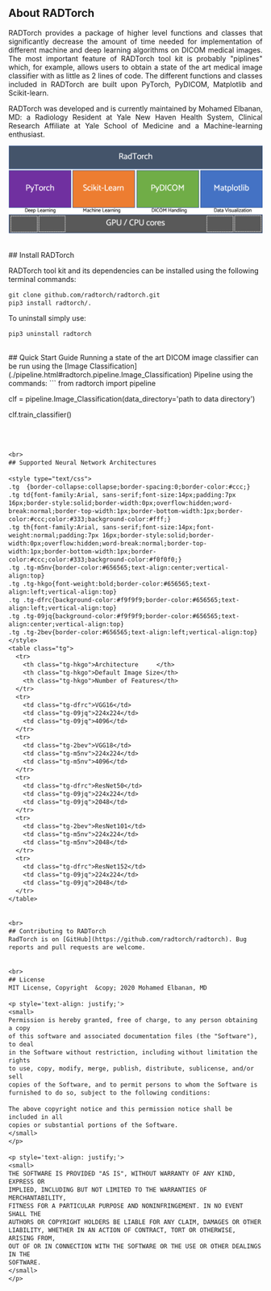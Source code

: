 

## About RADTorch

<p style='text-align: justify;'>
RADTorch provides a package of higher level functions and classes that significantly decrease the amount of time needed for implementation of different machine and deep learning algorithms on DICOM medical images. The most important feature of RADTorch tool kit is probably "piplines" which, for example, allows users to obtain a state of the art medical image classifier with as little as 2 lines of code. The different functions and classes included in RADTorch are built upon PyTorch, PyDICOM, Matplotlib and Scikit-learn.
</p>

<p style='text-align: justify;'>
RADTorch was developed and is currently maintained by Mohamed Elbanan, MD: a Radiology Resident at Yale New Haven Health System, Clinical Research Affiliate at Yale School of Medicine and a Machine-learning enthusiast.
</p>

![](radtorch_stack.png)

<br>
## Install RADTorch

RADTorch tool kit and its dependencies can be installed using the following terminal commands:

```
git clone github.com/radtorch/radtorch.git
pip3 install radtorch/.
```

To uninstall simply use:

```
pip3 uninstall radtorch
```



<br>
## Quick Start Guide
Running a state of the art DICOM image classifier can be run using the [Image Classification](./pipeline.html#radtorch.pipeline.Image_Classification) Pipeline using the commands:
```
from radtorch import pipeline

clf = pipeline.Image_Classification(data_directory='path to data directory')

clf.train_classifier()

```



<br>
## Supported Neural Network Architectures

<style type="text/css">
.tg  {border-collapse:collapse;border-spacing:0;border-color:#ccc;}
.tg td{font-family:Arial, sans-serif;font-size:14px;padding:7px 16px;border-style:solid;border-width:0px;overflow:hidden;word-break:normal;border-top-width:1px;border-bottom-width:1px;border-color:#ccc;color:#333;background-color:#fff;}
.tg th{font-family:Arial, sans-serif;font-size:14px;font-weight:normal;padding:7px 16px;border-style:solid;border-width:0px;overflow:hidden;word-break:normal;border-top-width:1px;border-bottom-width:1px;border-color:#ccc;color:#333;background-color:#f0f0f0;}
.tg .tg-m5nv{border-color:#656565;text-align:center;vertical-align:top}
.tg .tg-hkgo{font-weight:bold;border-color:#656565;text-align:left;vertical-align:top}
.tg .tg-dfrc{background-color:#f9f9f9;border-color:#656565;text-align:left;vertical-align:top}
.tg .tg-09jq{background-color:#f9f9f9;border-color:#656565;text-align:center;vertical-align:top}
.tg .tg-2bev{border-color:#656565;text-align:left;vertical-align:top}
</style>
<table class="tg">
  <tr>
    <th class="tg-hkgo">Architecture     </th>
    <th class="tg-hkgo">Default Image Size</th>
    <th class="tg-hkgo">Number of Features</th>
  </tr>
  <tr>
    <td class="tg-dfrc">VGG16</td>
    <td class="tg-09jq">224x224</td>
    <td class="tg-09jq">4096</td>
  </tr>
  <tr>
    <td class="tg-2bev">VGG18</td>
    <td class="tg-m5nv">224x224</td>
    <td class="tg-m5nv">4096</td>
  </tr>
  <tr>
    <td class="tg-dfrc">ResNet50</td>
    <td class="tg-09jq">224x224</td>
    <td class="tg-09jq">2048</td>
  </tr>
  <tr>
    <td class="tg-2bev">ResNet101</td>
    <td class="tg-m5nv">224x224</td>
    <td class="tg-m5nv">2048</td>
  </tr>
  <tr>
    <td class="tg-dfrc">ResNet152</td>
    <td class="tg-09jq">224x224</td>
    <td class="tg-09jq">2048</td>
  </tr>
</table>


<br>
## Contributing to RADTorch
RadTorch is on [GitHub](https://github.com/radtorch/radtorch). Bug reports and pull requests are welcome.


<br>
## License
MIT License, Copyright 	&copy; 2020 Mohamed Elbanan, MD

<p style='text-align: justify;'>
<small>
Permission is hereby granted, free of charge, to any person obtaining a copy
of this software and associated documentation files (the "Software"), to deal
in the Software without restriction, including without limitation the rights
to use, copy, modify, merge, publish, distribute, sublicense, and/or sell
copies of the Software, and to permit persons to whom the Software is
furnished to do so, subject to the following conditions:

The above copyright notice and this permission notice shall be included in all
copies or substantial portions of the Software.
</small>
</p>

<p style='text-align: justify;'>
<small>
THE SOFTWARE IS PROVIDED "AS IS", WITHOUT WARRANTY OF ANY KIND, EXPRESS OR
IMPLIED, INCLUDING BUT NOT LIMITED TO THE WARRANTIES OF MERCHANTABILITY,
FITNESS FOR A PARTICULAR PURPOSE AND NONINFRINGEMENT. IN NO EVENT SHALL THE
AUTHORS OR COPYRIGHT HOLDERS BE LIABLE FOR ANY CLAIM, DAMAGES OR OTHER
LIABILITY, WHETHER IN AN ACTION OF CONTRACT, TORT OR OTHERWISE, ARISING FROM,
OUT OF OR IN CONNECTION WITH THE SOFTWARE OR THE USE OR OTHER DEALINGS IN THE
SOFTWARE.
</small>
</p>

